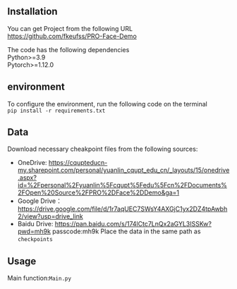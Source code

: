 ## Installation
You can get Project from the following URL<br/>
https://github.com/fkeufss/PRO-Face-Demo

The code has the following dependencies<br/>
 Python>=3.9 <br/>
 Pytorch>=1.12.0

## environment
To configure the environment, run the following code on the terminal
<br/>
`pip install -r requirements.txt`

## Data
Download necessary cheakpoint files from the following sources:
- OneDrive: https://cqupteducn-my.sharepoint.com/personal/yuanlin_cqupt_edu_cn/_layouts/15/onedrive.aspx?id=%2Fpersonal%2Fyuanlin%5Fcqupt%5Fedu%5Fcn%2FDocuments%2FOpen%20Source%2FPRO%2DFace%2DDemo&ga=1
- Google Drive：https://drive.google.com/file/d/1r7aqUEC7SWsY4AXGjC1yx2DZ4tpAwbh2/view?usp=drive_link
- Baidu Drive: https://pan.baidu.com/s/174lCtc7LnQx2aGYL3ISSKw?pwd=mh9k passcode:mh9k
Place the data in the same path as `checkpoints`

## Usage
Main function:`Main.py`
